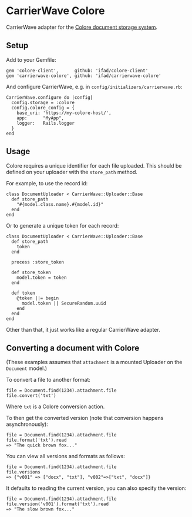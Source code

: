 # CarrierWave Colore

CarrierWave adapter for the [Colore document storage system](https://github.com/ifad/colore).

## Setup

Add to your Gemfile:

    gem 'colore-client',      github: 'ifad/colore-client'
    gem 'carrierwave-colore', github: 'ifad/carrierwave-colore'

And configure CarrierWave, e.g. in `config/initializers/carrierwave.rb`:

    CarrierWave.configure do |config|
      config.storage = :colore
      config.colore_config = {
        base_uri: 'https://my-colore-host/',
        app:      "MyApp",
        logger:   Rails.logger
      }
    end

## Usage

Colore requires a unique identifier for each file uploaded. This should be
defined on your uploader with the `store_path` method.

For example, to use the record id:

    class DocumentUploader < CarrierWave::Uploader::Base
      def store_path
        "#{model.class.name}.#{model.id}"
      end
    end

Or to generate a unique token for each record:

    class DocumentUploader < CarrierWave::Uploader::Base
      def store_path
        token
      end

      process :store_token

      def store_token
        model.token = token
      end

      def token
        @token ||= begin
          model.token || SecureRandom.uuid
        end
      end
    end

Other than that, it just works like a regular CarrierWave adapter.

## Converting a document with Colore

(These examples assumes that `attachment` is a mounted Uploader on the
`Document` model.)

To convert a file to another format:

    file = Document.find(1234).attachment.file
    file.convert('txt')

Where `txt` is a Colore conversion action.

To then get the converted version (note that conversion happens
asynchronously):

    file = Document.find(1234).attachment.file
    file.format('txt').read
    => "The quick brown fox..."

You can view all versions and formats as follows:

    file = Document.find(1234).attachment.file
    file.versions
    => {"v001" => ["docx", "txt"], "v002"=>["txt", "docx"]}

It defaults to reading the current version, you can also specify the version:

    file = Document.find(1234).attachment.file
    file.version('v001').format('txt').read
    => "The slow brown fox..."
